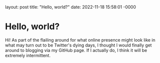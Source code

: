 layout: post
title: "Hello, world?"
date: 2022-11-18 15:58:01 -0000

# Hello, world?

Hi! As part of the flailing around for what online presence might look like in what may turn out to be Twitter's dying days, 
I thought I would finally get around to blogging via my GitHub page. If I actually do, I think it will be extremely intermittent.
